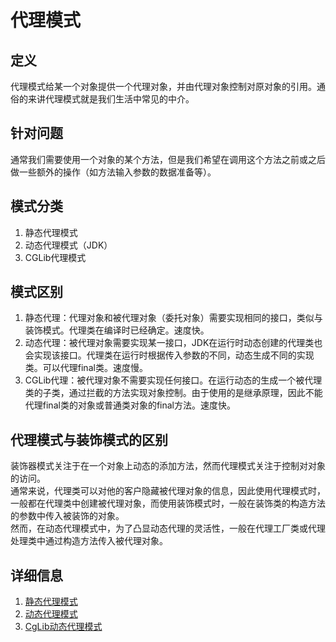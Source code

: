# 代理模式

## 定义

代理模式给某一个对象提供一个代理对象，并由代理对象控制对原对象的引用。通俗的来讲代理模式就是我们生活中常见的中介。

## 针对问题

通常我们需要使用一个对象的某个方法，但是我们希望在调用这个方法之前或之后做一些额外的操作（如方法输入参数的数据准备等）。

## 模式分类

1. 静态代理模式
2. 动态代理模式（JDK）
3. CGLib代理模式

## 模式区别

1. 静态代理：代理对象和被代理对象（委托对象）需要实现相同的接口，类似与装饰模式。代理类在编译时已经确定。速度快。
2. 动态代理：被代理对象需要实现某一接口，JDK在运行时动态创建的代理类也会实现该接口。代理类在运行时根据传入参数的不同，动态生成不同的实现类。可以代理final类。速度慢。
3. CGLib代理：被代理对象不需要实现任何接口。在运行动态的生成一个被代理类的子类，通过拦截的方法实现对象控制。由于使用的是继承原理，因此不能代理final类的对象或普通类对象的final方法。速度快。

## 代理模式与装饰模式的区别

装饰器模式关注于在一个对象上动态的添加方法，然而代理模式关注于控制对对象的访问。  
通常来说，代理类可以对他的客户隐藏被代理对象的信息，因此使用代理模式时，一般都在代理类中创建被代理对象，而使用装饰模式时，一般在装饰类的构造方法的参数中传入被装饰的对象。  
然而，在动态代理模式中，为了凸显动态代理的灵活性，一般在代理工厂类或代理处理类中通过构造方法传入被代理对象。

## 详细信息

1. [静态代理模式](./staticproxy)
2. [动态代理模式](./dynamicproxy)
3. [CgLib动态代理模式](./cglibporxy)

